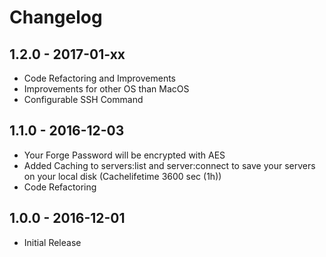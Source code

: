 # Changelog

## 1.2.0 - 2017-01-xx
- Code Refactoring and Improvements
- Improvements for other OS than MacOS
- Configurable SSH Command

## 1.1.0 - 2016-12-03
- Your Forge Password will be encrypted with AES
- Added Caching to servers:list and server:connect to save your servers on your local disk (Cachelifetime 3600 sec (1h))
- Code Refactoring

## 1.0.0 - 2016-12-01
- Initial Release